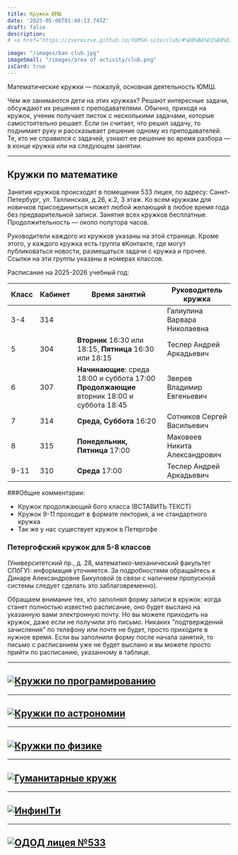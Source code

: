 ```yaml
---
title: Кружки ЮМШ
date: '2025-05-06T01:40:13.745Z'
draft: false
description: 
# <a href="https://zverevzve.github.io/YUMSH-site/club/#%D0%BA%D1%80%D1%83%D0%B6%D0%BA%D0%B8-%D0%BF%D0%BE-%D0%BC%D0%B0%D1%82%D0%B5%D0%BC%D0%B0%D1%82%D0%B8%D0%BA%D0%B5"> Математика </a> <a href="https://zverevzve.github.io/YUMSH-site/club/#%D0%BA%D1%80%D1%83%D0%B6%D0%BA%D0%B8-%D0%BF%D0%BE-%D0%BF%D1%80%D0%BE%D0%B3%D1%80%D0%B0%D0%BC%D0%B8%D1%80%D0%BE%D0%B2%D0%B0%D0%BD%D0%B8%D1%8E"> Программирование </a>

image: "/images/ban club.jpg"
imageSmall: "/images/area of ​​activity/club.png"
isCard: true
---
```

Математические кружки — пожалуй, основная деятельность ЮМШ.

Чем же занимаются дети на этих кружках? Решают интересные задачи, обсуждают их решения с преподавателями. Обычно, приходя на кружок, ученик получает листок с несколькими задачами, которые самостоятельно решает. Если он считает, что решил задачу, то поднимает руку и рассказывает решение одному из преподавателей. Те, кто не справился с задачей, узнают ее решение во время разбора — в конце кружка или на следующем занятии.

---
## Кружки по математике

Занятия кружков происходят в помещении 533 лицея, по адресу: Санкт-Петербург, ул. Таллинская, д.26, к.2, 3 этаж. Ко всем кружкам для новичков присоединиться может любой желающий в любое время года без предварительной записи. Занятия всех кружков бесплатные. Продолжительность — около полутора часов.

Руководители каждого из кружков указаны на этой странице. Кроме этого, у каждого кружка есть группа вКонтакте, где могут публиковаться новости, размещаться задачи с кружка и прочее. Ссылки на эти группы указаны в номерах классов.


Расписание на 2025-2026 учебный год:

| Класс | Кабинет | Время занятий                                                                               | Руководитель кружка           | 
|-------|---------|---------------------------------------------------------------------------------------------|-------------------------------|
| <nobr>3-4</nobr>   | 314     |                                                                                             | Галиулина Варвара Николаевна  |
| 5     | 304     | **Вторник**  16:30 или 18:15, **Пятница** 16:30 или 18:15                                   | Теслер Андрей Аркадьевич      |
| 6     | 307     | **Начинающие**: среда 18:00 и суббота 17:00 **Продолжающие**  вторник 18:00 и суббота 18:45 | Зверев Владимир Евгеньевич    |
| 7     | 314     | **Среда, Суббота** 16:20                                                                    | Сотников Сергей Васильевич    |
| 8     | 315     | **Понедельник, Пятница** 17:00                                                              | Маковеев Никита Александрович |
| <nobr>9-11</nobr>  | 310     | **Среда** 17:00                                                                             | Теслер Андрей Аркадьевич      |


###Общие комментарии:
* Кружок продолжающий 6ого класса (ВСТАВИТЬ ТЕКСТ)
* Кружок 9-11 проходит в формате лектория, а не стандартного кружка
* Так же у нас существует кружок в Петергофе 

### Петергофский кружок для 5-8 классов 

(Университетский пр., д. 28, математико-механический факультет СПбГУ): информация уточняется. За подробностями обращайтесь к Динаре Александровне Бикуловой (в связи с наличием пропускной системы следует сделать это заблаговременно).

Обращаем внимание тех, кто заполнял форму записи в кружок: когда станет полностью известно расписание, оно будет выслано на указанную вами электронную почту. Но вы можете приходить на кружок, даже если не получили это письмо. Никаких "подтверждений зачисления" по телефону или почте не будет, просто приходите в нужное время. Если вы заполнили форму после начала занятий, то письмо с расписанием уже не будет выслано и вы можете просто прийти по расписанию, указанному в таблице.

---
## [![Кружки по програмированию](https://zverevzve.github.io/YUMSH-site/images/плашки_сайтюмш-03.png)](/club/prog)

---
## [![Кружки по астрономии](https://zverevzve.github.io/YUMSH-site/images/плашки_сайтюмш-05.png)](/club/astro)

---
## [![Кружки по физике](https://zverevzve.github.io/YUMSH-site/images/плашки_сайтюмш-02.png)](/club/phys)

---
## [![Гуманитарные кружк](https://zverevzve.github.io/YUMSH-site/images/плашки_сайтюмш-09.png)](/club/gum)

---
## [![ИнфинITи](https://zverevzve.github.io/YUMSH-site/images/плашки_сайтюмш-04.png)](/club/infinity)

---
## [![ОДОД лицея №533](https://zverevzve.github.io/YUMSH-site/images/плашки_сайтюмш-06.png)](/club/odod533)